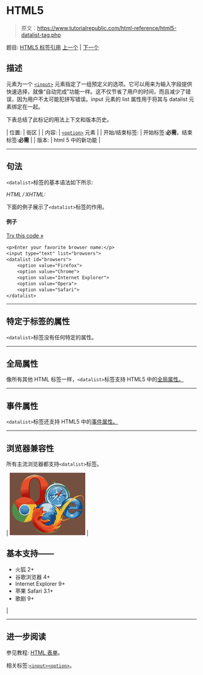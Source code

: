 # HTML5 <datalist>标签</datalist>

> 原文：<https://www.tutorialrepublic.com/html-reference/html5-datalist-tag.php>

题目: [HTML5 标签引用](html5-tags.php) [上一个](html5-data-tag.php) | [下一个](html-dd-tag.php)

## 描述

元素为一个 [`<input>`](html-input-tag.php) 元素指定了一组预定义的选项。它可以用来为输入字段提供快速选择，就像“自动完成”功能一样。这不仅节省了用户的时间，而且减少了错误，因为用户不太可能犯拼写错误。input 元素的 list 属性用于将其与 datalist 元素绑定在一起。

下表总结了此标记的用法上下文和版本历史。

| 位置: | 街区 |
| 内容: | [`<option>`](#) 元素 |
| 开始/结束标签: | 开始标签:**必需**，结束标签:**必需** |
| 版本: | html 5 中的新功能 |

* * *

## 句法

`<datalist>`标签的基本语法如下所示:

*HTML / XHTML:* <datalist> ... </datalist>

下面的例子展示了`<datalist>`标签的作用。

#### 例子

[Try this code »](../codelab.php?topic=html5&file=datalist-tag "Try this code using online Editor")

```
<p>Enter your favorite browser name:</p>
<input type="text" list="browsers">
<datalist id="browsers">
    <option value="Firefox">
    <option value="Chrome">    
    <option value="Internet Explorer">
    <option value="Opera">
    <option value="Safari">
</datalist>
```

* * *

## 特定于标签的属性

`<datalist>`标签没有任何特定的属性。

* * *

## 全局属性

像所有其他 HTML 标签一样，`<datalist>`标签支持 HTML5 中的[全局属性。](html5-global-attributes.php)

* * *

## 事件属性

`<datalist>`标签还支持 HTML5 中的[事件属性。](html5-event-attributes.php)

* * *

## 浏览器兼容性

所有主流浏览器都支持`<datalist>`标签。

| ![Browsers Icon](img/e9331123c77668c1832e541c2fca1002.png) | 

## 基本支持——

*   火狐 2+
*   谷歌浏览器 4+
*   Internet Explorer 9+
*   苹果 Safari 3.1+
*   歌剧 9+

 |

* * *

## 进一步阅读

参见教程: [HTML 表单](/html-tutorial/html-forms.php)。

相关标签:[`<input>`](html-input-tag.php)[`<option>`](html-option-tag.php)。